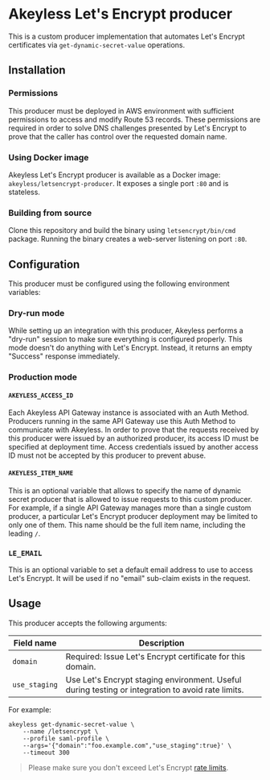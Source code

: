 # Akeyless Let's Encrypt producer

This is a custom producer implementation that automates Let's Encrypt
certificates via `get-dynamic-secret-value` operations.

## Installation

### Permissions

This producer must be deployed in AWS environment with sufficient permissions
to access and modify Route 53 records. These permissions are required in order
to solve DNS challenges presented by Let's Encrypt to prove that the caller has
control over the requested domain name.

### Using Docker image

Akeyless Let's Encrypt producer is available as a Docker image:
`akeyless/letsencrypt-producer`. It exposes a single port `:80` and is
stateless.

### Building from source

Clone this repository and build the binary using `letsencrypt/bin/cmd` package.
Running the binary creates a web-server listening on port `:80`.

## Configuration

This producer must be configured using the following environment variables:

### Dry-run mode

While setting up an integration with this producer, Akeyless performs a
"dry-run" session to make sure everything is configured properly. This mode
doesn't do anything with Let's Encrypt. Instead, it returns an empty "Success"
response immediately.

### Production mode

#### `AKEYLESS_ACCESS_ID`

Each Akeyless API Gateway instance is associated with an Auth Method. Producers
running in the same API Gateway use this Auth Method to communicate with
Akeyless. In order to prove that the requests received by this producer were
issued by an authorized producer, its access ID must be specified at deployment
time. Access credentials issued by another access ID must not be accepted by
this producer to prevent abuse.

#### `AKEYLESS_ITEM_NAME`

This is an optional variable that allows to specify the name of dynamic secret
producer that is allowed to issue requests to this custom producer. For
example, if a single API Gateway manages more than a single custom producer, a
particular Let's Encrypt producer deployment may be limited to only one of
them. This name should be the full item name, including the leading `/`.

### `LE_EMAIL`

This is an optional variable to set a default email address to use to access
Let's Encrypt. It will be used if no "email" sub-claim exists in the request.

## Usage

This producer accepts the following arguments:

| Field name | Description |
|-|-|
| `domain` | Required: Issue Let's Encrypt certificate for this domain. |
| `use_staging` | Use Let's Encrypt staging environment. Useful during testing or integration to avoid rate limits. |

For example:

```
akeyless get-dynamic-secret-value \
    --name /letsencrypt \
    --profile saml-profile \
    --args='{"domain":"foo.example.com","use_staging":true}' \
    --timeout 300
```

> Please make sure you don't exceed Let's Encrypt [rate
> limits](https://letsencrypt.org/docs/rate-limits/).
